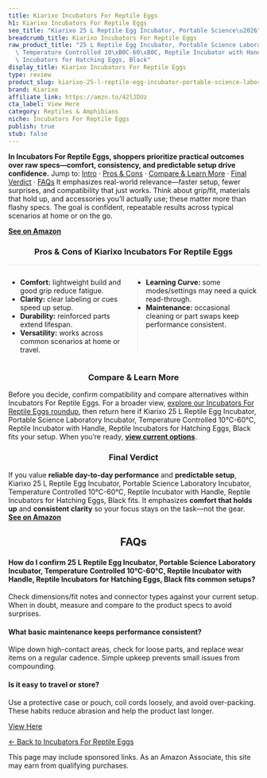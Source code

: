 ```yaml
---
title: Kiarixo Incubators For Reptile Eggs
h1: Kiarixo Incubators For Reptile Eggs
seo_title: "Kiarixo 25 L Reptile Egg Incubator, Portable Science\u2026"
breadcrumb_title: Kiarixo Incubators For Reptile Eggs
raw_product_title: "25 L Reptile Egg Incubator, Portable Science Laboratory Incubator,\
  \ Temperature Controlled 10\xB0C-60\xB0C, Reptile Incubator with Handle, Reptile\
  \ Incubators for Hatching Eggs, Black"
display_title: Kiarixo Incubators For Reptile Eggs
type: review
product_slug: kiarixo-25-l-reptile-egg-incubator-portable-science-laboratory-incubato-2bf2da65
brand: Kiarixo
affiliate_link: https://amzn.to/42lJDUz
cta_label: View Here
category: Reptiles & Amphibians
niche: Incubators For Reptile Eggs
publish: true
stub: false
---
```


<div id="intro" class="full-width"><p><strong>In Incubators For Reptile Eggs, shoppers prioritize practical outcomes over raw specs&mdash;comfort, consistency, and predictable setup drive confidence.</strong> Jump to: <a href="#intro">Intro</a> · <a href="#pros-cons">Pros &amp; Cons</a> · <a href="#compare-more">Compare &amp; Learn More</a> · <a href="#verdict">Final Verdict</a> · <a href="#faqs">FAQs</a> It emphasizes real-world relevance&mdash;faster setup, fewer surprises, and compatibility that just works. Think about grip/fit, materials that hold up, and accessories you’ll actually use; these matter more than flashy specs. The goal is confident, repeatable results across typical scenarios at home or on the go.</p><p><a href="https://amzn.to/42lJDUz" rel="nofollow sponsored noopener" target="_blank"><strong>See on Amazon</strong></a></p></div>
<h3 id="pros-cons" style="text-align:center;">Pros &amp; Cons of Kiarixo Incubators For Reptile Eggs</h3>
<div class="pc-grid" style="display:grid;grid-template-columns:1fr 1fr;gap:16px;border-top:1px solid #e5e7eb;padding-top:12px;">
  <ul>
    <li><strong>Comfort:</strong> lightweight build and good grip reduce fatigue.</li>
    <li><strong>Clarity:</strong> clear labeling or cues speed up setup.</li>
    <li><strong>Durability:</strong> reinforced parts extend lifespan.</li>
    <li><strong>Versatility:</strong> works across common scenarios at home or travel.</li>
  </ul>
  <ul style="border-left:1px solid #e5e7eb;padding-left:16px;">
    <li><strong>Learning Curve:</strong> some modes/settings may need a quick read-through.</li>
    <li><strong>Maintenance:</strong> occasional cleaning or part swaps keep performance consistent.</li>
  </ul>
</div>


<h3 id="compare-more" style="text-align:center;">Compare &amp; Learn More</h3>
<p>Before you decide, confirm compatibility and compare alternatives within Incubators For Reptile Eggs. For a broader view, <a href="#">explore our Incubators For Reptile Eggs roundup</a>, then return here if Kiarixo 25 L Reptile Egg Incubator, Portable Science Laboratory Incubator, Temperature Controlled 10°C-60°C, Reptile Incubator with Handle, Reptile Incubators for Hatching Eggs, Black fits your setup. When you’re ready, <a href="https://amzn.to/42lJDUz" rel="nofollow sponsored noopener" target="_blank"><strong>view current options</strong></a>.</p>

<h3 id="verdict" style="text-align:center;">Final Verdict</h3>
<p>If you value <strong>reliable day-to-day performance</strong> and <strong>predictable setup</strong>, Kiarixo 25 L Reptile Egg Incubator, Portable Science Laboratory Incubator, Temperature Controlled 10°C-60°C, Reptile Incubator with Handle, Reptile Incubators for Hatching Eggs, Black fits. It emphasizes <strong>comfort that holds up</strong> and <strong>consistent clarity</strong> so your focus stays on the task&mdash;not the gear. <a href="https://amzn.to/42lJDUz" rel="nofollow sponsored noopener" target="_blank"><strong>See on Amazon</strong></a></p>

<h2 id="faqs" style="text-align:center;">FAQs</h2>
<h4><strong>How do I confirm 25 L Reptile Egg Incubator, Portable Science Laboratory Incubator, Temperature Controlled 10°C-60°C, Reptile Incubator with Handle, Reptile Incubators for Hatching Eggs, Black fits common setups?</strong></h4>
<p>Check dimensions/fit notes and connector types against your current setup. When in doubt, measure and compare to the product specs to avoid surprises.</p>
<h4><strong>What basic maintenance keeps performance consistent?</strong></h4>
<p>Wipe down high-contact areas, check for loose parts, and replace wear items on a regular cadence. Simple upkeep prevents small issues from compounding.</p>
<h4><strong>Is it easy to travel or store?</strong></h4>
<p>Use a protective case or pouch, coil cords loosely, and avoid over-packing. These habits reduce abrasion and help the product last longer.</p>

<p><a class="btn" href="https://amzn.to/42lJDUz" target="_blank" rel="nofollow sponsored noopener">View Here</a></p>
<p><a href="/roundups/reptiles-amphibians/incubators-for-reptile-eggs/">← Back to Incubators For Reptile Eggs</a></p>
<aside class="disclosure">This page may include sponsored links. As an Amazon Associate, this site may earn from qualifying purchases.</aside>
